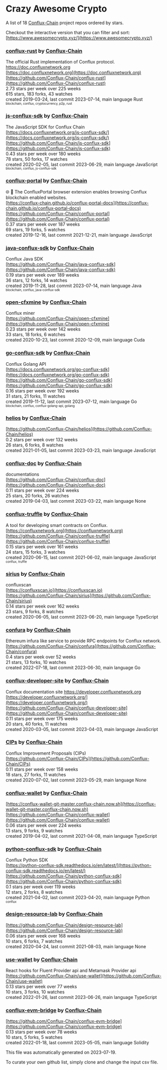 # Crazy Awesome Crypto
A list of 18 [Conflux-Chain](https://github.com/Conflux-Chain) project repos ordered by stars.  

Checkout the interactive version that you can filter and sort: 
[https://www.awesomecrypto.xyz/](https://www.awesomecrypto.xyz/)  


### [conflux-rust](https://github.com/Conflux-Chain/conflux-rust) by [Conflux-Chain](https://github.com/Conflux-Chain)  
The official Rust implementation of Conflux protocol. https://doc.confluxnetwork.org  
[https://doc.confluxnetwork.org](https://doc.confluxnetwork.org)  
[https://github.com/Conflux-Chain/conflux-rust](https://github.com/Conflux-Chain/conflux-rust)  
2.73 stars per week over 225 weeks  
615 stars, 183 forks, 43 watches  
created 2019-03-24, last commit 2023-07-14, main language Rust  
<sub><sup>blockchain, conflux, cryptocurrency, p2p, rust</sup></sub>


### [js-conflux-sdk](https://github.com/Conflux-Chain/js-conflux-sdk) by [Conflux-Chain](https://github.com/Conflux-Chain)  
The JavaScript SDK for Conflux Chain  
[https://docs.confluxnetwork.org/js-conflux-sdk/](https://docs.confluxnetwork.org/js-conflux-sdk/)  
[https://github.com/Conflux-Chain/js-conflux-sdk](https://github.com/Conflux-Chain/js-conflux-sdk)  
0.43 stars per week over 180 weeks  
78 stars, 50 forks, 17 watches  
created 2020-02-05, last commit 2023-06-29, main language JavaScript  
<sub><sup>blockchain, conflux, js-conflux-sdk</sup></sub>


### [conflux-portal](https://github.com/Conflux-Chain/conflux-portal) by [Conflux-Chain](https://github.com/Conflux-Chain)  
:globe_with_meridians: :electric_plug: The ConfluxPortal browser extension enables browsing Conflux blockchain enabled websites.  
[https://conflux-chain.github.io/conflux-portal-docs](https://conflux-chain.github.io/conflux-portal-docs)  
[https://github.com/Conflux-Chain/conflux-portal](https://github.com/Conflux-Chain/conflux-portal)  
0.37 stars per week over 187 weeks  
69 stars, 19 forks, 5 watches  
created 2019-12-16, last commit 2021-12-21, main language JavaScript  


### [java-conflux-sdk](https://github.com/Conflux-Chain/java-conflux-sdk) by [Conflux-Chain](https://github.com/Conflux-Chain)  
Conflux Java SDK  
[https://github.com/Conflux-Chain/java-conflux-sdk](https://github.com/Conflux-Chain/java-conflux-sdk)  
0.19 stars per week over 189 weeks  
36 stars, 12 forks, 14 watches  
created 2019-11-28, last commit 2023-07-14, main language Java  
<sub><sup>blockchain, conflux, java-conflux-sdk</sup></sub>


### [open-cfxmine](https://github.com/Conflux-Chain/open-cfxmine) by [Conflux-Chain](https://github.com/Conflux-Chain)  
Conflux miner  
[https://github.com/Conflux-Chain/open-cfxmine](https://github.com/Conflux-Chain/open-cfxmine)  
0.23 stars per week over 142 weeks  
33 stars, 18 forks, 6 watches  
created 2020-10-23, last commit 2020-12-09, main language Cuda  


### [go-conflux-sdk](https://github.com/Conflux-Chain/go-conflux-sdk) by [Conflux-Chain](https://github.com/Conflux-Chain)  
Conflux Golang API  
[https://docs.confluxnetwork.org/go-conflux-sdk](https://docs.confluxnetwork.org/go-conflux-sdk)  
[https://github.com/Conflux-Chain/go-conflux-sdk](https://github.com/Conflux-Chain/go-conflux-sdk)  
0.16 stars per week over 192 weeks  
31 stars, 21 forks, 11 watches  
created 2019-11-12, last commit 2023-07-12, main language Go  
<sub><sup>blockchain, conflux, conflux-golang-api, golang</sup></sub>


### [helios](https://github.com/Conflux-Chain/helios) by [Conflux-Chain](https://github.com/Conflux-Chain)  
  
[https://github.com/Conflux-Chain/helios](https://github.com/Conflux-Chain/helios)  
0.2 stars per week over 132 weeks  
26 stars, 6 forks, 8 watches  
created 2021-01-05, last commit 2023-03-23, main language JavaScript  


### [conflux-doc](https://github.com/Conflux-Chain/conflux-doc) by [Conflux-Chain](https://github.com/Conflux-Chain)  
documentations  
[https://github.com/Conflux-Chain/conflux-doc](https://github.com/Conflux-Chain/conflux-doc)  
0.11 stars per week over 224 weeks  
25 stars, 20 forks, 26 watches  
created 2019-04-03, last commit 2023-03-22, main language None  


### [conflux-truffle](https://github.com/Conflux-Chain/conflux-truffle) by [Conflux-Chain](https://github.com/Conflux-Chain)  
A tool for developing smart contracts on Conflux.  
[https://confluxnetwork.org](https://confluxnetwork.org)  
[https://github.com/Conflux-Chain/conflux-truffle](https://github.com/Conflux-Chain/conflux-truffle)  
0.15 stars per week over 161 weeks  
24 stars, 15 forks, 3 watches  
created 2020-06-15, last commit 2021-06-02, main language JavaScript  
<sub><sup>conflux, truffle</sup></sub>


### [sirius](https://github.com/Conflux-Chain/sirius) by [Conflux-Chain](https://github.com/Conflux-Chain)  
confluxscan   
[https://confluxscan.io](https://confluxscan.io)  
[https://github.com/Conflux-Chain/sirius](https://github.com/Conflux-Chain/sirius)  
0.14 stars per week over 162 weeks  
23 stars, 9 forks, 8 watches  
created 2020-06-05, last commit 2023-06-20, main language TypeScript  


### [confura](https://github.com/Conflux-Chain/confura) by [Conflux-Chain](https://github.com/Conflux-Chain)  
Ethereum infura like service to provide RPC endpoints for Conflux network.  
[https://github.com/Conflux-Chain/confura](https://github.com/Conflux-Chain/confura)  
0.4 stars per week over 52 weeks  
21 stars, 13 forks, 10 watches  
created 2022-07-18, last commit 2023-06-30, main language Go  


### [conflux-developer-site](https://github.com/Conflux-Chain/conflux-developer-site) by [Conflux-Chain](https://github.com/Conflux-Chain)  
Conflux documentation site https://developer.confluxnetwork.org  
[https://developer.confluxnetwork.org/](https://developer.confluxnetwork.org/)  
[https://github.com/Conflux-Chain/conflux-developer-site](https://github.com/Conflux-Chain/conflux-developer-site)  
0.11 stars per week over 175 weeks  
20 stars, 40 forks, 11 watches  
created 2020-03-05, last commit 2023-04-03, main language JavaScript  


### [CIPs](https://github.com/Conflux-Chain/CIPs) by [Conflux-Chain](https://github.com/Conflux-Chain)  
Conflux Improvement Proposals (CIPs)  
[https://github.com/Conflux-Chain/CIPs](https://github.com/Conflux-Chain/CIPs)  
0.11 stars per week over 158 weeks  
18 stars, 27 forks, 11 watches  
created 2020-07-02, last commit 2023-05-29, main language None  


### [conflux-wallet](https://github.com/Conflux-Chain/conflux-wallet) by [Conflux-Chain](https://github.com/Conflux-Chain)  
  
[https://conflux-wallet-git-master.conflux-chain.now.sh](https://conflux-wallet-git-master.conflux-chain.now.sh)  
[https://github.com/Conflux-Chain/conflux-wallet](https://github.com/Conflux-Chain/conflux-wallet)  
0.06 stars per week over 224 weeks  
13 stars, 9 forks, 9 watches  
created 2019-04-02, last commit 2021-04-08, main language TypeScript  


### [python-conflux-sdk](https://github.com/Conflux-Chain/python-conflux-sdk) by [Conflux-Chain](https://github.com/Conflux-Chain)  
Conflux Python SDK  
[https://python-conflux-sdk.readthedocs.io/en/latest/](https://python-conflux-sdk.readthedocs.io/en/latest/)  
[https://github.com/Conflux-Chain/python-conflux-sdk](https://github.com/Conflux-Chain/python-conflux-sdk)  
0.1 stars per week over 119 weeks  
12 stars, 2 forks, 8 watches  
created 2021-04-02, last commit 2023-04-20, main language Python  
<sub><sup>conflux</sup></sub>


### [design-resource-lab](https://github.com/Conflux-Chain/design-resource-lab) by [Conflux-Chain](https://github.com/Conflux-Chain)  
  
[https://github.com/Conflux-Chain/design-resource-lab](https://github.com/Conflux-Chain/design-resource-lab)  
0.06 stars per week over 168 weeks  
10 stars, 6 forks, 7 watches  
created 2020-04-24, last commit 2021-08-03, main language None  


### [use-wallet](https://github.com/Conflux-Chain/use-wallet) by [Conflux-Chain](https://github.com/Conflux-Chain)  
React hooks for Fluent Provider api and Metamask Provider api  
[https://github.com/Conflux-Chain/use-wallet](https://github.com/Conflux-Chain/use-wallet)  
0.13 stars per week over 77 weeks  
10 stars, 3 forks, 10 watches  
created 2022-01-26, last commit 2023-06-26, main language TypeScript  


### [conflux-evm-bridge](https://github.com/Conflux-Chain/conflux-evm-bridge) by [Conflux-Chain](https://github.com/Conflux-Chain)  
  
[https://github.com/Conflux-Chain/conflux-evm-bridge](https://github.com/Conflux-Chain/conflux-evm-bridge)  
0.13 stars per week over 78 weeks  
10 stars, 5 forks, 5 watches  
created 2022-01-18, last commit 2023-05-05, main language Solidity  


This file was automatically generated on 2023-07-19.  

To curate your own github list, simply clone and change the input csv file.  